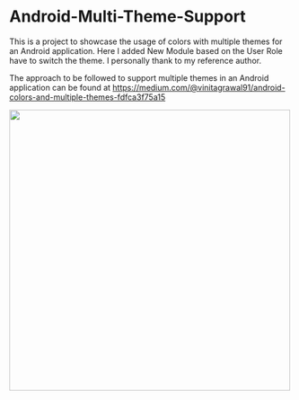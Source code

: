 # Android-Multi-Theme-Support
This is a project to showcase the usage of colors with multiple themes   for an Android application.
Here I added New Module  based on the  User Role have to switch the theme. I personally thank to my reference author.
  

The approach to be followed to support multiple themes in an Android application can be found at https://medium.com/@vinitagrawal91/android-colors-and-multiple-themes-fdfca3f75a15

<img height="500" src="https://github.com/vinitagrawal/Multi-Theme-Support/blob/master/multiTheme.gif">
